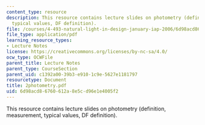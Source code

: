 ```yaml
---
content_type: resource
description: This resource contains lecture slides on photometry (definition, measurement,
  typical values, DF definition).
file: /courses/4-493-natural-light-in-design-january-iap-2006/6d98acd86760612a8e5cd96e1e4005f2_2photometry.pdf
file_type: application/pdf
learning_resource_types:
- Lecture Notes
license: https://creativecommons.org/licenses/by-nc-sa/4.0/
ocw_type: OCWFile
parent_title: Lecture Notes
parent_type: CourseSection
parent_uid: c1392a00-39b3-e910-1c9e-5627e1181797
resourcetype: Document
title: 2photometry.pdf
uid: 6d98acd8-6760-612a-8e5c-d96e1e4005f2
---
```

This resource contains lecture slides on photometry (definition, measurement, typical values, DF definition).